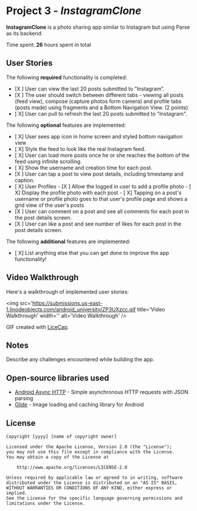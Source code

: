# Project 3 - *InstagramClone*

**InstagramClone** is a photo sharing app similar to Instagram but using Parse as its backend.

Time spent: **26** hours spent in total

## User Stories

The following **required** functionality is completed:

- [X ] User can view the last 20 posts submitted to "Instagram".
- [X ] The user should switch between different tabs - viewing all posts (feed view), compose (capture photos form camera) and profile tabs (posts made) using fragments and a Bottom Navigation View. (2 points)
- [ X] User can pull to refresh the last 20 posts submitted to "Instagram".

The following **optional** features are implemented:

- [ X] User sees app icon in home screen and styled bottom navigation view
- [ X] Style the feed to look like the real Instagram feed.
- [ X] User can load more posts once he or she reaches the bottom of the feed using infinite scrolling.
- [ X] Show the username and creation time for each post.
- [X ] User can tap a post to view post details, including timestamp and caption.
- [ X] User Profiles
      - [X ] Allow the logged in user to add a profile photo
      - [ X] Display the profile photo with each post
      - [ X] Tapping on a post's username or profile photo goes to that user's profile page and shows a grid view of the user's posts 
- [X ] User can comment on a post and see all comments for each post in the post details screen.
- [X ] User can like a post and see number of likes for each post in the post details screen.

The following **additional** features are implemented:

- [ X] List anything else that you can get done to improve the app functionality!

## Video Walkthrough

Here's a walkthrough of implemented user stories:

<img src='https://submissions.us-east-1.linodeobjects.com/android_university/ZP3UXzcc.gif title='Video Walkthrough' width='' alt='Video Walkthrough' />

GIF created with [LiceCap](http://www.cockos.com/licecap/).

## Notes

Describe any challenges encountered while building the app.

## Open-source libraries used

- [Android Async HTTP](https://github.com/codepath/CPAsyncHttpClient) - Simple asynchronous HTTP requests with JSON parsing
- [Glide](https://github.com/bumptech/glide) - Image loading and caching library for Android

## License

    Copyright [yyyy] [name of copyright owner]

    Licensed under the Apache License, Version 2.0 (the "License");
    you may not use this file except in compliance with the License.
    You may obtain a copy of the License at

        http://www.apache.org/licenses/LICENSE-2.0

    Unless required by applicable law or agreed to in writing, software
    distributed under the License is distributed on an "AS IS" BASIS,
    WITHOUT WARRANTIES OR CONDITIONS OF ANY KIND, either express or implied.
    See the License for the specific language governing permissions and
    limitations under the License.
